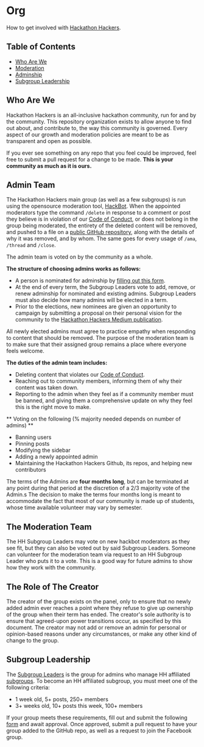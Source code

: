 # Org
How to get involved with [Hackathon Hackers](https://facebook.com/groups/hackathonhackers).

Table of Contents
----
- [Who Are We](https://github.com/HackathonHackers/org#who-are-we)
- [Moderation](https://github.com/HackathonHackers/org#moderation)
- [Adminship](https://github.com/HackathonHackers/org#adminship)
- [Subgroup Leadership](https://github.com/HackathonHackers/org#subgroup-leadership)

Who Are We
----
Hackathon Hackers is an all-inclusive hackathon community, run for and by the community. This repository organization exists to allow anyone to find out about, and contribute to, the way this community is governed. Every aspect of our growth and moderation  policies are meant to be as transparent and open as possible.

If you ever see something on any repo that you feel could be improved, feel free to submit a pull request for a change to be made. **This is your community as much as it is ours.**

Admin Team
----
The Hackathon Hackers main group (as well as a few subgroups) is run using the opensource moderation tool, [HackBot](https://github.com/HackathonHackers/hackbot). When the appointed moderators type the command `/delete` in response to a comment or post they believe is in violation of our [Code of Conduct](https://github.com/HackathonHackers/code-of-conduct), or does not belong in the group being moderated, the entirety of the deleted content will be removed, and pushed to a file on a [public GitHub repository](https://github.com/HackathonHackers/moderation), along with the details of why it was removed, and by whom. The same goes for every usage of `/ama`, `/thread` and `/close`.

The admin team is voted on by the community as a whole. 

**The structure of choosing admins works as follows:**
- A person is nominated for adminship by [filling out this form](http://goo.gl/forms/Xgbztid81U).
- At the end of every term, the Subgroup Leaders vote to add, remove, or renew adminship for nominated and existing admins. Subgroup Leaders must also decide how many admins will be elected in a term.
- Prior to the elections, new nominees are given an opportunity to campaign by submitting a proposal on their personal vision for the community to the [Hackathon Hackers Medium publication](https://medium.com/hackathon-hackers/).

All newly elected admins must agree to practice empathy when responding to content that should be removed. The purpose of the moderation team is to make sure that their assigned group remains a place where everyone feels welcome.

**The duties of the admin team includes:**
- Deleting content that violates our [Code of Conduct](https://github.com/HackathonHackers/code-of-conduct).
- Reaching out to community members, informing them of why their content was taken down.
- Reporting to the admin when they feel as if a community member must be banned, and giving them a comprehensive update on why they feel this is the right move to make.

** Voting on the following (% majority needed depends on number of admins) **
- Banning users
- Pinning posts
- Modifying the sidebar
- Adding a newly appointed admin
- Maintaining the Hackathon Hackers Github, its repos, and helping new contributors

The terms of the Admins are **four months long**, but can be terminated at any point during that period at the discretion of a 2/3 majority vote of the Admin.s The decision to make the terms four months long is meant to accommodate the fact that most of our community is made up of students, whose time available volunteer may vary by semester.

The Moderation Team
---
The HH Subgroup Leaders may vote on new hackbot moderators as they see fit, but they can also be voted out by said Subgroup Leaders. Someone can volunteer for the moderation team via request to an HH Subgroup Leader who puts it to a vote. This is a good way for future admins to show how they work with the community.

The Role of The Creator
----
The creator of the group exists on the panel, only to ensure that no newly added admin ever reaches a point where they refuse to give up ownership of the group when their term has ended. The creator's sole authority is to ensure that agreed-upon power transitions occur, as specified by this document. The creator may not add or remove an admin for personal or opinion-based reasons under any circumstances, or make any other kind of change to the group.

Subgroup Leadership
----
The [Subgroup Leaders](https://www.facebook.com/groups/hhleadership/) is the group for admins who manage HH affiliated [subgroups](https://github.com/HackathonHackers/groups). To become an HH affiliated subgroup, you must meet one of the following criteria:
- 1 week old, 5+ posts, 250+ members
- 3+ weeks old, 10+ posts this week, 100+ members

If your group meets these requirements, fill out and submit the following [form](https://docs.google.com/forms/d/1D-Y770lR3GTMWY3musJQounsQ956Ex09G95SIFaY6XM/viewform) and await approval. Once approved, submit a pull request to have your group added to the GitHub repo, as well as a request to join the Facebook group.
